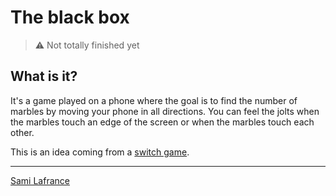 # The black box

> ⚠️ Not totally finished yet

## What is it?

It's a game played on a phone where the goal is to find the number of marbles by moving your phone in all directions. You can feel the jolts when the marbles touch an edge of the screen or when the marbles touch each other.

This is an idea coming from a [switch game](https://www.nintendo.fr/Jeux/Nintendo-Switch/1-2-Switch-1173186.html).

---

[Sami Lafrance](https://www.samilafrance.com/)
